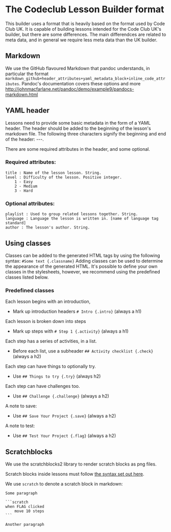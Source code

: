 # The Codeclub Lesson Builder format
This builder uses a format that is heavily based on the format used by Code Club UK. It is capable of building lessons intended for the Code Club UK's builder, but there are some differences. The main differendces are related to meta data, and in general we require less meta data than the UK builder. 

## Markdown
We use the GitHub flavoured Markdown that pandoc understands, in particular the format `markdown_github+header_attributes+yaml_metadata_block+inline_code_attributes`. Pandoc's documentation covers these options and more http://johnmacfarlane.net/pandoc/demo/example9/pandocs-markdown.html

## YAML header 
Lessons need to provide some basic metadata in the form of a YAML header. The header should be added to the beginning of the lesson's markdown file. The following three characters signify the beginning and end of the header: ---.

There are some required attributes in the header, and some optional. 
### Required attributes:
    title : Name of the lesson lesson. String.
    level : Difficulty of the lesson. Positive integer.
        1 - Easy
        2 - Medium
        3 - Hard

### Optional attributes:
    playlist : Used to group related lessons together. String.
    language : Language the lesson is written in. [name of language tag standard] 
    author : The lesson's author. String. 

## Using classes
Classes can be added to the generated HTML tags by using the following syntax:
`#Some text {.classname}`
Adding classes can be used to determine the appearance of the generated HTML. It's possible to define your own classes in the stylesheets, however, we recommend using the predefined classes listed below. 

### Predefined classes
Each lesson begins with an introduction,
- Mark up introduction headers `# Intro {.intro}` (always a h1)

Each lesson is broken down into steps
- Mark up steps with `# Step 1 {.activity}` (always a h1)

Each step has a series of activities, in a list.
- Before each list, use a subheader `## Activity checklist {.check}` (always a h2)

Each step can have things to optionally try.
- Use `## Things to try {.try}` (always h2)

Each step can have challenges too.
- Use `## Challenge {.challenge}` (always a h2)

A note to save:
- Use `## Save Your Project {.save}` (always a h2)

A note to test:
- Use `## Test Your Project {.flag}` (always a h2)

## Scratchblocks

We use the scratchblocks2 library to render scratch blocks as png files.

Scratch blocks inside lessons must follow [the syntax set out here](http://wiki.scratch.mit.edu/wiki/Block_Plugin/Syntax).

We use `scratch` to denote a scratch block in markdown:

    Some paragraph

    ```scratch
    when FLAG clicked
        move 10 steps
    ```

    Another paragraph

